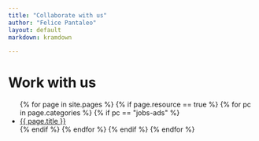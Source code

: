 ```yaml
---
title: "Collaborate with us"
author: "Felice Pantaleo"
layout: default
markdown: kramdown

---
```


# Work with us

<ul>
  {% for page in site.pages %}
    {% if page.resource == true %}
      {% for pc in page.categories %}
        {% if pc == "jobs-ads" %}
          <li><a href="{{site.baseurl}}/{{ page.url }}">{{ page.title }}</a></li>
        {% endif %}   <!-- cat-match-p -->
      {% endfor %}  <!-- page-category -->
    {% endif %}   <!-- resource-p -->
  {% endfor %}  <!-- page -->
</ul>
